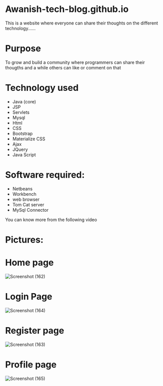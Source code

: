 # Awanish-tech-blog.github.io
This is a website where everyone can share their thoughts on the different technology......

# Purpose
<p>To grow and build a community where programmers can share their thougths and a while others can like or comment on that</p>

# Technology used
  * Java (core)
  * JSP
  * Servlets
  * Mysql
  * Html
  * CSS
  * Bootstrap
  * Materialize CSS
  * Ajax
  * JQuery
  * Java Script
  
# Software required:
 * Netbeans
 * Workbench
 * web browser
 * Tom Cat server
 * MySql Connector
 
 You can know more from the following video


# Pictures:
  # Home page
  
  ![Screenshot (162)](https://user-images.githubusercontent.com/59319068/120059803-5e3fa980-c071-11eb-95a0-b48f4e24914e.png)


# Login Page

![Screenshot (164)](https://user-images.githubusercontent.com/59319068/120059820-7d3e3b80-c071-11eb-8038-0ab870ac273c.png)



# Register page


![Screenshot (163)](https://user-images.githubusercontent.com/59319068/120059833-99da7380-c071-11eb-838a-36342ff67309.png)


# Profile page


![Screenshot (165)](https://user-images.githubusercontent.com/59319068/120059864-c2626d80-c071-11eb-9d2b-e2e9ff4fc335.png)


